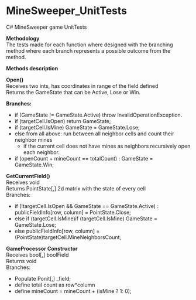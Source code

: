 # MineSweeper_UnitTests   
C# MineSweeper game UnitTests    

**Methodology**     
The tests made for each function where designed with the branching method where each branch represents a possible outcome from the method.     
     
**Methods description**  
     
**Open()**     
Receives two ints, has coordinates in range of the field defined     
Returns the GameState that can be Active, Lose or Win.    
    
**Branches:**     
     
- if (GameState != GameState.Active) throw InvalidOperationException.
- if (targetCell.IsOpen) return GameState; 
- if (targetCell.IsMine) GameState = GameState.Lose;
- else from all above: run between all neighbor cells and count their neighbor mines
  - if the current cell does not have mines as neighbors recursively open each neighbor.
- if (openCount + mineCount == totalCount) : GameState = GameState.Win;

**GetCurrentField()**     
Receives void       
Returns PointState[,] 2d matrix with the state of every cell    
Branches:        
- if (!targetCell.IsOpen && GameState == GameState.Active) : publicFieldInfo[row, column] = PointState.Close;
- else if (targetCell.IsMine)if (targetCell.IsMine) GameState = GameState.Lose;
- else publicFieldInfo[row, column] = (PointState)targetCell.MineNeighborsCount;

**GameProcessor Constructor**    
Receives bool[,] boolField    
Returns void     
Branches:     
- Populate Ponit[,] _field;
- define total count as row*column
- define mineCount = mineCount + (isMine ? 1: 0);

